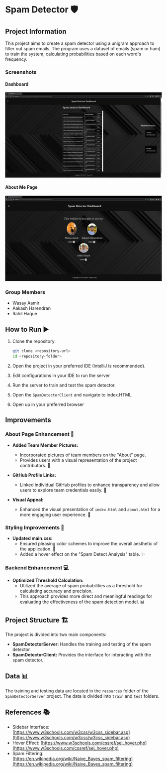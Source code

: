 # Spam Detector 🛡️

## Project Information
This project aims to create a spam detector using a unigram approach to filter out spam emails. The program uses a dataset of emails (spam or ham) to train the system, calculating probabilities based on each word's frequency.

### Screenshots

#### Dashboard
![Dashboard](Dashboard.png)

#### About Me Page
![About Me Page](About_Page.png)

### Group Members
- Wasay Aamir
- Aakash Harendran
- Rahil Haque

## How to Run ▶️
1. Clone the repository:
    ```bash
    git clone <repository-url>
    cd <repository-folder>
    ```

2. Open the project in your preferred IDE (IntelliJ is recommended).

3. Edit configurations in your IDE to run the server 

4. Run the server to train and test the spam detector.

5. Open the `SpamDetectorClient` and navigate to index.HTML

6. Open up in your preferred browser

## Improvements
 
### About Page Enhancement 🚀
- **Added Team Member Pictures:**
  - Incorporated pictures of team members on the "About" page.
  - Provides users with a visual representation of the project contributors. 📸

- **GitHub Profile Links:**
  - Linked individual GitHub profiles to enhance transparency and allow users to explore team credentials easily. 🔗

- **Visual Appeal:**
  - Enhanced the visual presentation of `index.html` and `about.html` for a more engaging user experience. 🎨

### Styling Improvements 🎨
- **Updated main.css:**
  - Ensured pleasing color schemes to improve the overall aesthetic of the application. 🌈
  - Added a hover effect on the "Spam Detect Analysis" table. ✨

### Backend Enhancement 💻
- **Optimized Threshold Calculation:**
  - Utilized the average of spam probabilities as a threshold for calculating accuracy and precision.
  - This approach provides more direct and meaningful readings for evaluating the effectiveness of the spam detection model. 📊

## Project Structure 🏗️
The project is divided into two main components:
- **SpamDetectorServer:** Handles the training and testing of the spam detector.
- **SpamDetectorClient:** Provides the interface for interacting with the spam detector.

## Data 📊
The training and testing data are located in the `resources` folder of the `SpamDetectorServer` project. The data is divided into `train` and `test` folders.

## References 📚
-    Sidebar Interface: [https://www.w3schools.com/w3css/w3css_sidebar.asp](https://www.w3schools.com/w3css/w3css_sidebar.asp)
-    Hover Effect: [https://www.w3schools.com/cssref/sel_hover.php](https://www.w3schools.com/cssref/sel_hover.php)
-    Spam Filtering: [https://en.wikipedia.org/wiki/Naive_Bayes_spam_filtering](https://en.wikipedia.org/wiki/Naive_Bayes_spam_filtering)
